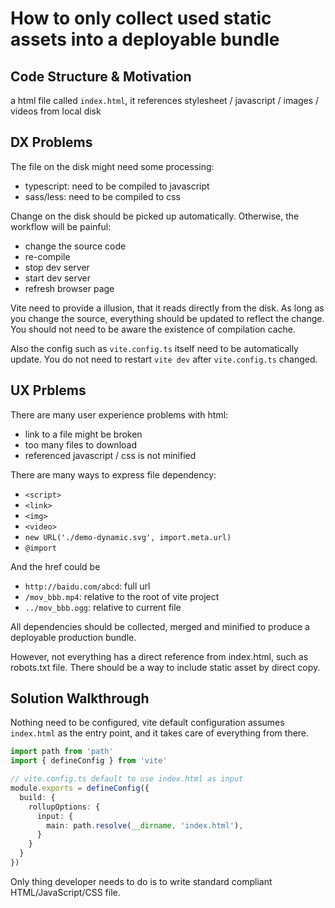 # How to only collect used static assets into a deployable bundle

## Code Structure & Motivation

a html file called `index.html`, it references stylesheet / javascript / images / videos from local disk

## DX Problems

The file on the disk might need some processing:

* typescript: need to be compiled to javascript
* sass/less: need to be compiled to css

Change on the disk should be picked up automatically. Otherwise, the workflow will be painful:

* change the source code
* re-compile
* stop dev server
* start dev server
* refresh browser page

Vite need to provide a illusion, that it reads directly from the disk. As long as you change the source, everything should be updated to reflect the change. You should not need to be aware the existence of compilation cache.

Also the config such as `vite.config.ts` itself need to be automatically update. You do not need to restart `vite dev` after `vite.config.ts` changed.

## UX Prblems

There are many user experience problems with html:

* link to a file might be broken
* too many files to download
* referenced javascript / css is not minified

There are many ways to express file dependency:

* `<script>`
* `<link>`
* `<img>`
* `<video>`
* `new URL('./demo-dynamic.svg', import.meta.url)`
* `@import`

And the href could be

* `http://baidu.com/abcd`: full url
* `/mov_bbb.mp4`: relative to the root of vite project
* `../mov_bbb.ogg`: relative to current file

All dependencies should be collected, merged and minified to produce a deployable production bundle.

However, not everything has a direct reference from index.html, such as robots.txt file. There should be a way to include static asset by direct copy.

## Solution Walkthrough

Nothing need to be configured, vite default configuration assumes `index.html` as the entry point, and it takes care of everything from there.

```ts
import path from 'path'
import { defineConfig } from 'vite'

// vite.config.ts default to use index.html as input
module.exports = defineConfig({
  build: {
    rollupOptions: {
      input: {
        main: path.resolve(__dirname, 'index.html'),
      }
    }
  }
})
```

Only thing developer needs to do is to write standard compliant HTML/JavaScript/CSS file.